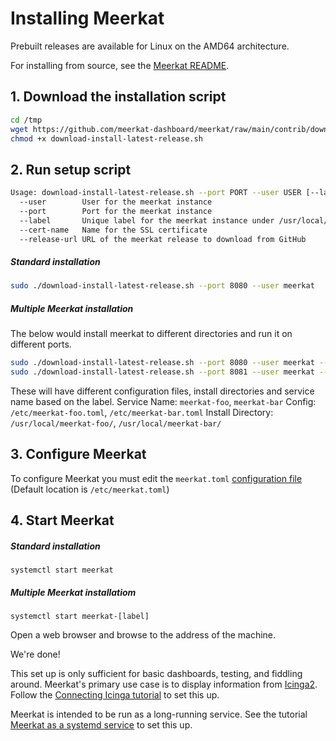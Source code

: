 # Installing Meerkat

Prebuilt releases are available for Linux on the AMD64 architecture.

For installing from source, see the [Meerkat README](https://github.com/meerkat-dashboard/meerkat).

## 1. Download the installation script

```sh
cd /tmp
wget https://github.com/meerkat-dashboard/meerkat/raw/main/contrib/download-install-latest-release.sh
chmod +x download-install-latest-release.sh
```

## 2. Run setup script

```sh
Usage: download-install-latest-release.sh --port PORT --user USER [--label LABEL] [--cert-name CERT_NAME] [--release-url RELEASE_URL]
  --user        User for the meerkat instance
  --port        Port for the meerkat instance
  --label       Unique label for the meerkat instance under /usr/local/meerkat
  --cert-name   Name for the SSL certificate
  --release-url URL of the meerkat release to download from GitHub
```
##### Standard installation
```sh
sudo ./download-install-latest-release.sh --port 8080 --user meerkat
```

##### Multiple Meerkat installation
The below would install meerkat to different directories and run it on different ports.
```sh
sudo ./download-install-latest-release.sh --port 8080 --user meerkat --label foo
sudo ./download-install-latest-release.sh --port 8081 --user meerkat --label bar
```
These will have different configuration files, install directories and service name based on the label.
Service Name: `meerkat-foo`, `meerkat-bar`
Config: `/etc/meerkat-foo.toml`, `/etc/meerkat-bar.toml`
Install Directory: `/usr/local/meerkat-foo/`, `/usr/local/meerkat-bar/`

## 3. Configure Meerkat
To configure Meerkat you must edit the `meerkat.toml` [configuration file](configuration) (Default location is `/etc/meerkat.toml`)

## 4. Start Meerkat

##### Standard installation
```
systemctl start meerkat
```
##### Multiple Meerkat installatiom
```
systemctl start meerkat-[label]
```

Open a web browser and browse to the address of the machine.

We're done!

This set up is only sufficient for basic dashboards, testing, and fiddling around.
Meerkat's primary use case is to display information from [Icinga2](https://icinga.com).
Follow the [Connecting Icinga tutorial](tutorial/connect-icinga) to set this up.

Meerkat is intended to be run as a long-running service.
See the tutorial [Meerkat as a systemd service](tutorial/systemd) to set this up.
